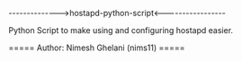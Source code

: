 -------------->hostapd-python-script<-----------------


Python Script to make using and configuring hostapd easier.


===== Author: Nimesh Ghelani (nims11) =====
